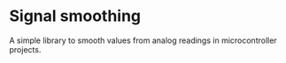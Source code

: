 # Signal smoothing

A simple library to smooth values from analog readings in microcontroller projects.


